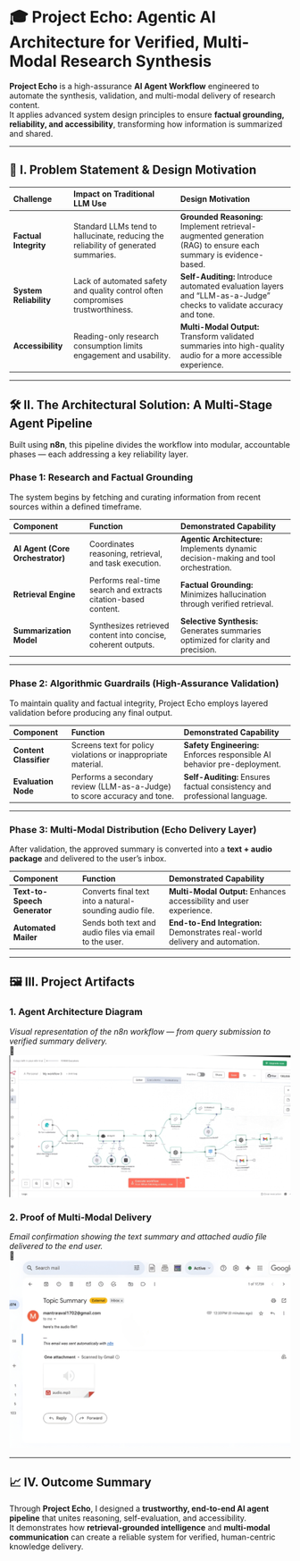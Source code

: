 # 🎓 Project Echo: Agentic AI Architecture for Verified, Multi-Modal Research Synthesis  

**Project Echo** is a high-assurance **AI Agent Workflow** engineered to automate the synthesis, validation, and multi-modal delivery of research content.  
It applies advanced system design principles to ensure **factual grounding, reliability, and accessibility**, transforming how information is summarized and shared.  

---

## 🎯 I. Problem Statement & Design Motivation  

| Challenge | Impact on Traditional LLM Use | Design Motivation |
| :--- | :--- | :--- |
| **Factual Integrity** | Standard LLMs tend to hallucinate, reducing the reliability of generated summaries. | **Grounded Reasoning:** Implement retrieval-augmented generation (RAG) to ensure each summary is evidence-based. |
| **System Reliability** | Lack of automated safety and quality control often compromises trustworthiness. | **Self-Auditing:** Introduce automated evaluation layers and “LLM-as-a-Judge” checks to validate accuracy and tone. |
| **Accessibility** | Reading-only research consumption limits engagement and usability. | **Multi-Modal Output:** Transform validated summaries into high-quality audio for a more accessible experience. |

---

## 🛠️ II. The Architectural Solution: A Multi-Stage Agent Pipeline  

Built using **n8n**, this pipeline divides the workflow into modular, accountable phases — each addressing a key reliability layer.  

### **Phase 1: Research and Factual Grounding**  

The system begins by fetching and curating information from recent sources within a defined timeframe.  

| Component | Function | Demonstrated Capability |
| :--- | :--- | :--- |
| **AI Agent (Core Orchestrator)** | Coordinates reasoning, retrieval, and task execution. | **Agentic Architecture:** Implements dynamic decision-making and tool orchestration. |
| **Retrieval Engine** | Performs real-time search and extracts citation-based content. | **Factual Grounding:** Minimizes hallucination through verified retrieval. |
| **Summarization Model** | Synthesizes retrieved content into concise, coherent outputs. | **Selective Synthesis:** Generates summaries optimized for clarity and precision. |

---

### **Phase 2: Algorithmic Guardrails (High-Assurance Validation)**  

To maintain quality and factual integrity, Project Echo employs layered validation before producing any final output.  

| Component | Function | Demonstrated Capability |
| :--- | :--- | :--- |
| **Content Classifier** | Screens text for policy violations or inappropriate material. | **Safety Engineering:** Enforces responsible AI behavior pre-deployment. |
| **Evaluation Node** | Performs a secondary review (LLM-as-a-Judge) to score accuracy and tone. | **Self-Auditing:** Ensures factual consistency and professional language. |

---

### **Phase 3: Multi-Modal Distribution (Echo Delivery Layer)**  

After validation, the approved summary is converted into a **text + audio package** and delivered to the user’s inbox.  

| Component | Function | Demonstrated Capability |
| :--- | :--- | :--- |
| **Text-to-Speech Generator** | Converts final text into a natural-sounding audio file. | **Multi-Modal Output:** Enhances accessibility and user experience. |
| **Automated Mailer** | Sends both text and audio files via email to the user. | **End-to-End Integration:** Demonstrates real-world delivery and automation. |

---

## 🖼️ III. Project Artifacts  

### 1. **Agent Architecture Diagram**  
*Visual representation of the n8n workflow — from query submission to verified summary delivery.*  
📎 ![Workflow Architecture](./workflow.jpg) 

### 2. **Proof of Multi-Modal Delivery**  
*Email confirmation showing the text summary and attached audio file delivered to the end user.*  
📎 ![Email Output](./email%20output.jpg)

---

## 📈 IV. Outcome Summary  

Through **Project Echo**, I designed a **trustworthy, end-to-end AI agent pipeline** that unites reasoning, self-evaluation, and accessibility.  
It demonstrates how **retrieval-grounded intelligence** and **multi-modal communication** can create a reliable system for verified, human-centric knowledge delivery.  

